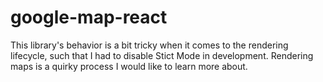# google-map-react
This library's behavior is a bit tricky when it comes to the rendering lifecycle, such that I had to disable Stict Mode in development. Rendering maps is a quirky process I would like to learn more about. 